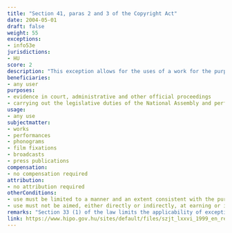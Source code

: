 ```yaml
---
title: "Section 41, paras 2 and 3 of the Copyright Act"
date: 2004-05-01
draft: false
weight: 55
exceptions:
- info53e
jurisdictions:
- HU
score: 2
description: "This exception allows for the uses of a work for the purposes of evidence in court, administrative and other official proceedings, in a manner and to an extent consistent with such purpose. It also covers the purposes of carrying out the legislative duties of the National Assembly and performing the related parliamentary representative activities, in a manner and to an extent consistent with such purpose, if the use is not aimed, either directly or indirectly, at earning or increasing income." 
beneficiaries:
- any user
purposes: 
- evidence in court, administrative and other official proceedings
- carrying out the legislative duties of the National Assembly and performing the related parliamentary representative activities
usage:
- any use
subjectmatter:
- works
- performances
- phonograms
- film fixations
- broadcasts
- press publications
compensation:
- no compensation required 
attribution: 
- no attribution required
otherConditions: 
- use must be limited to a manner and an extent consistent with the purpose
- use must not be aimed, either directly or indirectly, at earning or increasing income
remarks: "Section 33 (1) of the law limits the applicability of exceptions and limitations to published works only."
link: https://www.hipo.gov.hu/sites/default/files/szjt_lxxvi_1999_en_rev_1.pdf
---
```


